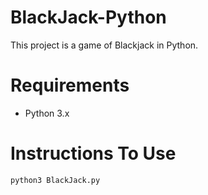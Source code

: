 # BlackJack-Python
This project is a game of Blackjack in Python.

# Requirements
 - Python 3.x
 
 # Instructions To Use
   ```
   python3 BlackJack.py
   ```
